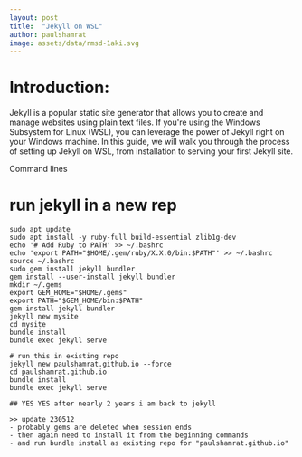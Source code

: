 ```yaml
---
layout: post
title:  "Jekyll on WSL"
author: paulshamrat
image: assets/data/rmsd-1aki.svg
---
```

# Introduction:
Jekyll is a popular static site generator that allows you to create and manage websites using plain text files. If you're using the Windows Subsystem for Linux (WSL), you can leverage the power of Jekyll right on your Windows machine. In this guide, we will walk you through the process of setting up Jekyll on WSL, from installation to serving your first Jekyll site.

Command lines

# run jekyll in a new rep
```
sudo apt update
sudo apt install -y ruby-full build-essential zlib1g-dev
echo '# Add Ruby to PATH' >> ~/.bashrc
echo 'export PATH="$HOME/.gem/ruby/X.X.0/bin:$PATH"' >> ~/.bashrc
source ~/.bashrc
sudo gem install jekyll bundler
gem install --user-install jekyll bundler
mkdir ~/.gems
export GEM_HOME="$HOME/.gems"
export PATH="$GEM_HOME/bin:$PATH"
gem install jekyll bundler
jekyll new mysite
cd mysite
bundle install
bundle exec jekyll serve

# run this in existing repo
jekyll new paulshamrat.github.io --force
cd paulshamrat.github.io
bundle install
bundle exec jekyll serve

## YES YES after nearly 2 years i am back to jekyll

>> update 230512
- probably gems are deleted when session ends
- then again need to install it from the beginning commands
- and run bundle install as existing repo for "paulshamrat.github.io"

```